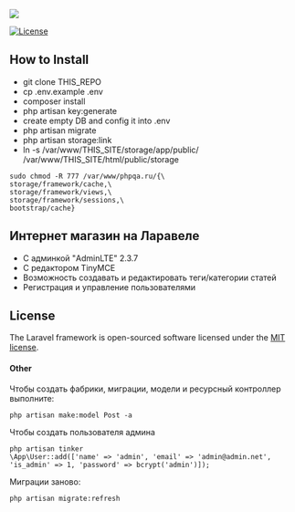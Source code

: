 <p><img src="https://laravel.com/assets/img/components/logo-laravel.svg"></p>

<p>

<a href="https://packagist.org/packages/laravel/framework"><img src="https://poser.pugx.org/laravel/framework/license.svg" alt="License"></a>
</p>  

## How to Install

- git clone THIS_REPO
- cp .env.example .env
- composer install
- php artisan key:generate
- create empty DB and config it into .env
- php artisan migrate
- php artisan storage:link
- ln -s /var/www/THIS_SITE/storage/app/public/ /var/www/THIS_SITE/html/public/storage

```
sudo chmod -R 777 /var/www/phpqa.ru/{\
storage/framework/cache,\
storage/framework/views,\
storage/framework/sessions,\
bootstrap/cache}
```

## Интернет магазин на Ларавеле

- С админкой "AdminLTE" 2.3.7
- С редактором TinyMCE
- Возможность создавать и редактировать теги/категории статей
- Регистрация и управление пользователями


## License

The Laravel framework is open-sourced software licensed under the [MIT license](https://opensource.org/licenses/MIT).


#### Other
Чтобы создать фабрики, миграции, модели и ресурсный контроллер выполните:
```
php artisan make:model Post -a
```
Чтобы создать пользователя админа
```
php artisan tinker
\App\User::add(['name' => 'admin', 'email' => 'admin@admin.net', 'is_admin' => 1, 'password' => bcrypt('admin')]);
```
Миграции заново:
```
php artisan migrate:refresh
```

